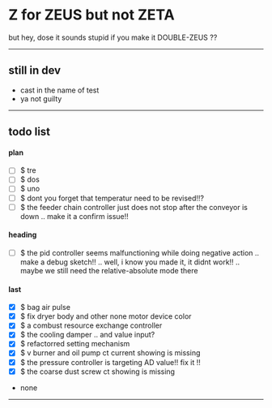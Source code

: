 Z for ZEUS but not ZETA
===
but hey, dose it sounds stupid if you make it DOUBLE-ZEUS ??

---
## still in dev

- cast in the name of test
- ya not guilty

---
## todo list

#### plan

- [ ] $ tre
- [ ] $ dos
- [ ] $ uno
- [ ] $ dont you forget that temperatur need to be revised!!?
- [ ] $ the feeder chain controller just does not stop
        after the conveyor is down .. make it a confirm issue!!

#### heading

- [ ] $ the pid controller seems malfunctioning
        while doing negative action
        .. make a debug sketch!!
        .. well, i know you made it, it didnt work!!
        .. maybe we still need the relative-absolute mode there

#### last

- [x] $ bag air pulse
- [x] $ fix dryer body and other none motor device color
- [x] $ a combust resource exchange controller
- [x] $ the cooling damper .. and value input?
- [x] $ refactorred setting mechanism
- [x] $ v burner and oil pump ct current showing is missing
- [x] $ the pressure controller is targeting AD value!! fix it !!
- [x] $ the coarse dust screw ct showing is missing

- none

<hr><!--EOF-->
